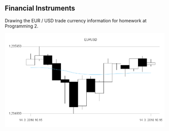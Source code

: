 ## Financial Instruments

Drawing the EUR / USD trade currency information for homework at Programming 2.

![Labirints](candlestickChart.png)
